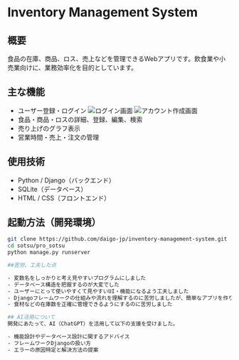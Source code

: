 # Inventory Management System

## 概要
食品の在庫、商品、ロス、売上などを管理できるWebアプリです。飲食業や小売業向けに、業務効率化を目的としています。

## 主な機能
- ユーザー登録・ログイン
![ログイン画面](screenshots/login.png)
![アカウント作成画面](screenshots/create_ac.png)
- 食品・商品・ロスの詳細、登録、編集、検索
- 売り上げのグラフ表示
- 営業時間・売上・注文の管理

## 使用技術
- Python / Django（バックエンド）
- SQLite（データベース）
- HTML / CSS（フロントエンド）

## 起動方法（開発環境）
```bash
git clone https://github.com/daigo-jp/inventory-management-system.git
cd sotsu/pro_sotsu
python manage.py runserver

##苦労、工夫した点

- 変数名をしっかりと考え見やすいプログラムにしました
- データベース構造を把握するのが大変でした
- ユーザーにとって使いやすくて見やすいUI・機能になるよう工夫しました
- Djangoフレームワークの仕組みや流れを理解するのに苦労しましたが、簡単なアプリを作り徐々に理解を深めました
- 食材などの在庫数を正確に管理できるようにするのに苦労しました

## AI活用について  
開発にあたって、AI（ChatGPT）を活用して以下の支援を受けました。

- 機能設計やデータベース設計に関するアドバイス  
- フレームワークDjangoの扱い方
- エラーの原因特定と解決方法の提案  


